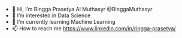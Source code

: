 - 👋 Hi, I’m Ringga Prasetya Al Muthasyr @RinggaMuthasyr
- 👀 I’m interested in Data Science
- 🌱 I’m currently learning Machine Learning 
- 📫 How to reach me https://www.linkedin.com/in/ringga-prasetya/

<!---
RinggaMuthasyr/RinggaMuthasyr is a ✨ special ✨ repository because its `README.md` (this file) appears on your GitHub profile.
You can click the Preview link to take a look at your changes.
--->
